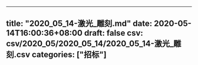 
---
title: "2020_05_14-激光_雕刻.md"
date: 2020-05-14T16:00:36+08:00
draft: false
csv: csv/2020_05/2020_05_14/2020_05_14-激光_雕刻.csv
categories: ["招标"]
---

